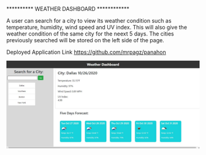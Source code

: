********** WEATHER DASHBOARD ************

A user can search for a city to view its weather condition such as temperature, humidity, wind speed and UV index. This will also give the weather condition of the same city for the neext 5 days. The cities previously searched will be stored on the left side of the page.


Deployed Application Link
https://github.com/mrpagz/panahon



<img src="Assets/image.JPG" alt="Weather Dashboard">